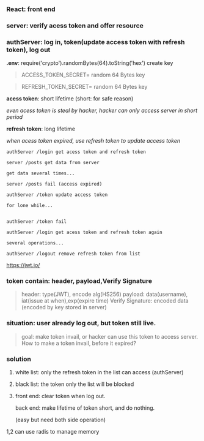 ### React: front end
### server: verify acess token and offer resource
### authServer: log in, token(update access token with refresh token), log out

**.env**:  require('crypto').randomBytes(64).toString('hex') create key
> ACCESS_TOKEN_SECRET= random 64 Bytes key

> REFRESH_TOKEN_SECRET= random 64 Bytes key

**acess token**: short lifetime (short: for safe reason)

*even acess token is steal by hacker, hacker can only access server in short period*

**refresh token**: long lifetime

*when acess token expired, use refresh token to update access token*
```
authServer /login get acess token and refresh token

server /posts get data from server

get data several times...

server /posts fail (access expired)

authServer /token update access token

for lone while...


authServer /token fail

authServer /login get acess token and refresh token again

several operations...

authServer /logout remove refresh token from list
```
https://jwt.io/
### token contain: header, payload,Verify Signature
> header: type(JWT), encode alg(HS256)
> payload: data(username), iat(issue at when),exp(expire time)
> Verify Signature: encoded data (encoded by key stored in server)

### situation: user already log out, but token still live.
> goal: make token invail, or hacker can use this token to access server.
> How to make a token invail, before it expired?

### solution
1. white list: only the refresh token in the list can access (authServer)
2. black list: the token only the list will be blocked
3. front end: clear token when log out.
   
   back end: make lifetime of token short, and do nothing.
   
   (easy but need both side operation)

1,2 can use radis to manage memory



